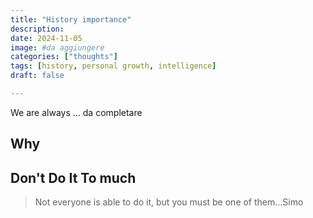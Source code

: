 ```yaml
---
title: "History importance"
description: 
date: 2024-11-05
image: #da aggiungere
categories: ["thoughts"]
tags: [history, personal growth, intelligence]
draft: false

---
```


We are always ... da completare

## **Why**


## **Don't Do It To much**


> Not everyone is able to do it, but you must be one of them...Simo